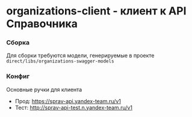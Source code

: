 # organizations-client - клиент к API Справочника

### Сборка
Для сборки требуются модели, генерируемые в проекте ```direct/libs/organizations-swagger-models```

### Конфиг
Основные ручки для клиента
- Прод: https://sprav-api.yandex-team.ru/v1
- Тест: http://sprav-api-test.n.yandex-team.ru/v1

